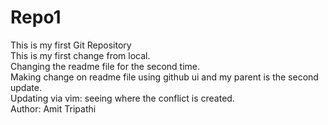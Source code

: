 # Repo1
This is my first Git Repository <br>
This is my first change from local. <br>
Changing the readme file for the second time.<br>
Making change on readme file using github ui and my parent is the second update. <br> Updating via vim: seeing where the conflict is created. <br>
Author: Amit Tripathi
